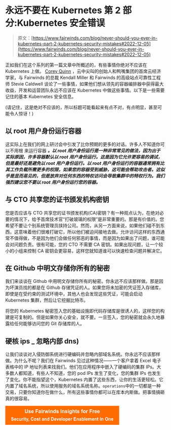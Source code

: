 # 永远不要在 Kubernetes 第 2 部分:Kubernetes 安全错误

> 原文：[https://www.fairwinds.com/blog/never-should-you-ever-in-kubernetes-part-2-kubernetes-security-mistakes#2022-12-05](https://www.fairwinds.com/blog/never-should-you-ever-in-kubernetes-part-2-kubernetes-security-mistakes#2022-12-05)

 正如我们在这个系列的第一篇文章中所概述的，有些事情你绝对不应该在 Kubernetes 上做。 [Corey Quinn](https://twitter.com/QuinnyPig) ，云中尖叫的创始人和鸭嘴集团的首席云经济学家，与 Fairwinds 的总裁 Kendall Miller 和 Fairwinds 的高级站点可靠性工程师 Stevie Caldwell 谈论了一些事情，如果他们想从领先的容器编排器中获得最大收益，开发和运营团队永远不应该在 Kubernetes 中做这些事情。以下是一些需要记住的基本 Kubernetes 安全信息。

(请记住，这是绝对不应该的，所以标题可能看起来有点不对，有点明显，甚至可能令人惊讶！)

## 以 root 用户身份运行容器

这实际上在我们的网上研讨会中引发了比你预期的更多的对话。许多人不知道你可以不用根 来运行容器 ***。以 root 用户身份运行是一种非常常见的做法，因为出于实际原因，许多容器默认以 root 用户身份运行。这是因为它允许更容易的调试，但是最好还是避免以 root 用户身份运行。以 root 用户身份运行的容器通常拥有比其工作负载所需更多的权限，如果您的容器受到威胁，这可能会帮助攻击者。这似乎是显而易见的，但是放弃对任何东西的特权访问会导致集群中的特权行为。我们强烈建议您不要以 root 用户身份运行您的容器。***

## 与 CTO 共享您的证书颁发机构密钥

您是否应该与 CTO 共享您的证书颁发机构(CA)密钥？有一种观点认为，在绝对必要的情况下，给予首席技术官“打破玻璃的权限”是非常重要的。那是有价值的。您希望不要让个别系统管理员挟持公司。然而，从另一方面来说，如果他们碰不到东西，这意味着他们很难打破它，所以他们被迫间接地去做。允许访问这样的东西通常不值得做，不是因为他们会做任何邪恶的事情，而是因为如果出了问题，谁可能会对问题负责。很有可能，您的 CTO 不需要 CA 密钥。如果出现问题，让一个较小的小组来控制 CA 密钥会更容易，这样您就知道谁可以快速检查问题并解决它。

## 在 Github 中明文存储你所有的秘密

我们来谈谈在 Github 中用明文存储你所有的秘密。你永远不应该那样做。那是因为坏演员找的都是在 Github 存储凭证的人。如果您将未加密的凭证签入存储库，即使是在受约束的测试环境中，其他人也会发现这些凭证，可能会启动 Kubernetes 集群，然后让它挖掘比特币。

将您的 Kubernetes 秘密签入您的基础设施即代码存储库是很诱人的，这样您的构建是可复制的。但是如果你关心安全，就不要。一旦签入，您的秘密就会永久地暴露给任何能够访问您的 Git 存储库的人。

## 硬核 ips _ 忽略内部 dns)

让我们谈谈对入侵防御系统进行硬编码并忽略内部域名系统。你永远不应该那样做。为什么不呢？我们在 Fairwinds 见过这种情况——一个客户拿着 Excel 电子表格中的 IP 地址列表来找我们。他们在应用程序中嵌入了硬编码的集群 IPs。大多数人都知道，有些人不知道，您的 pod IPs 发生了变化，您的集群 IPs 也发生了变化。你不能指望这个，Kubernetes 内置了这些东西，让你的生活更轻松。它内置了域名系统，所以使用服务的域名系统名称。`operations`中的一切都是一种交易，只要你知道你在做什么，所有这些事情你都可以在库本内斯做。把事情搞砸真的很容易。

[![Use Fairwinds Insights for Free Security, Cost and Developer Enablement In One](img/7c86296320eb01b215d8e2755e9c5b9d.png)](https://cta-redirect.hubspot.com/cta/redirect/2184645/34aa4987-a1f9-438a-a145-d7d82d5c479a)